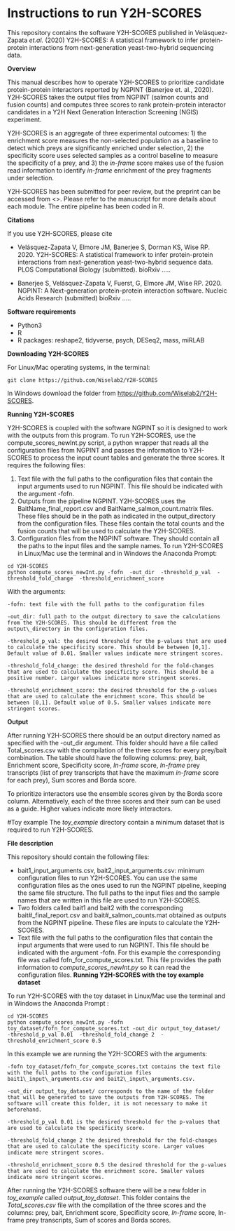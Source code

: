 ﻿﻿﻿﻿﻿﻿﻿﻿﻿﻿﻿﻿﻿﻿﻿﻿﻿﻿﻿﻿﻿﻿﻿﻿﻿﻿﻿﻿﻿﻿﻿﻿﻿﻿﻿﻿﻿﻿﻿﻿﻿﻿﻿﻿
# Instructions to run Y2H-SCORES

This repository contains the software Y2H-SCORES published in  Velásquez-Zapata *et.al.* (2020) Y2H-SCORES: A statistical framework to infer protein-protein interactions from next-generation yeast-two-hybrid sequencing data.   

**Overview**

This manual describes how to operate Y2H-SCORES to prioritize candidate protein-protein interactors reported by NGPINT (Banerjee et. al., 2020). Y2H-SCORES takes the output files from NGPINT (salmon counts and fusion counts) and computes three scores to rank protein-protein interactor candidates in a Y2H Next Generation Interaction Screening (NGIS) experiment.  

Y2H-SCORES is an aggregate of three experimental outcomes: 1) the enrichment score measures the non-selected population as a baseline to detect which preys are significantly enriched under selection, 2) the specificity score uses selected samples as a control baseline to measure the specificity of a prey, and 3) the *in-frame* score makes use of the fusion read information to identify *in-frame* enrichment of the prey fragments under selection. 

Y2H-SCORES has been submitted for peer review, but the preprint can be accessed from <>. Please refer to the manuscript for more details about each module. The entire pipeline has been coded in R.
 
**Citations**

If you use Y2H-SCORES, please cite  

* Velásquez-Zapata V, Elmore JM, Banerjee S, Dorman KS, Wise RP. 2020. Y2H-SCORES: A statistical framework to infer protein-protein interactions from next-generation yeast-two-hybrid sequence data. PLOS Computational Biology (submitted). bioRxiv …..

* Banerjee S, Velásquez-Zapata V, Fuerst, G, Elmore JM, Wise RP. 2020. NGPINT: A Next-generation protein-protein interaction software. Nucleic Acids Research (submitted)  bioRxiv …..

**Software requirements**

* Python3
* R
* R packages: reshape2, tidyverse, psych, DESeq2, mass, miRLAB

**Downloading Y2H-SCORES**

For Linux/Mac operating systems, in the terminal: 

```
git clone https://github.com/Wiselab2/Y2H-SCORES 
```
In Windows download the folder from https://github.com/Wiselab2/Y2H-SCORES.

**Running Y2H-SCORES**

Y2H-SCORES is coupled with the software NGPINT so it is designed to work with the outputs from this program. To run Y2H-SCORES, use the compute\_scores\_newInt.py script, a python wrapper that reads all the configuration files from NGPINT and passes the information to Y2H-SCORES to process the input count tables and generate the three scores. It requires the following files:

1. Text file with the full paths to the configuration files that contain the input arguments used to run NGPINT. This file should be indicated with the argument -fofn.
2. Outputs from the pipeline NGPINT. Y2H-SCORES uses the BaitName\_final\_report.csv and BaitName\_salmon\_count.matrix files. These files should be in the path as indicated in the output\_directory from the configuration files. These files contain the total counts and the fusion counts that will be used to calculate the Y2H-SCORES.
3. Configuration files from the NGPINT software.  They should contain all the paths to the input files and the sample names.
To run Y2H-SCORES in Linux/Mac use the terminal and in Windows the Anaconda Prompt: 

```
cd Y2H-SCORES
python compute_scores_newInt.py -fofn  -out_dir  -threshold_p_val  -threshold_fold_change  -threshold_enrichment_score 
```

With the arguments:

```
-fofn: text file with the full paths to the configuration files

-out_dir: full path to the output directory to save the calculations from the Y2H-SCORES. This should be different from the output\_directory in the configuration files.

-threshold_p_val: the desired threshold for the p-values that are used to calculate the specificity score. This should be between [0,1]. Default value of 0.01. Smaller values indicate more stringent scores.

-threshold_fold_change: the desired threshold for the fold-changes that are used to calculate the specificity score. This should be a positive number. Larger values indicate more stringent scores.

-threshold_enrichment_score: the desired threshold for the p-values that are used to calculate the enrichment score. This should be between [0,1]. Default value of 0.5. Smaller values indicate more stringent scores.
```

**Output**

After running Y2H-SCORES there should be an output directory named as specified with the -out\_dir argument. This folder should have a file called Total\_scores.csv with the compilation of the three scores for every prey/bait combination.  The table should have the following columns: prey, bait, Enrichment score, Specificity score, *In-frame* score,                         *In-frame* prey transcripts (list of prey transcripts that have the maximum *in-frame* score for each prey), Sum scores and Borda score.

To prioritize interactors use the ensemble scores given by the Borda score column. Alternatively, each of the three scores and their sum can be used as a guide. Higher values indicate more likely interactors.

#Toy example
 The *toy\_example* directory contain a minimum dataset that is required to run Y2H-SCORES. 

**File description**

 This repository should contain the following files:

* bait1\_input\_arguments.csv, bait2\_input\_arguments.csv: minimum configuration files to run Y2H-SCORES. You can use the same configuration files as the ones used to run the NGPINT pipeline, keeping the same file structure. The full paths to the input files and the sample names that are written in this file are used to run Y2H-SCORES.
* Two folders called bait1 and bait2 with the corresponding bait#\_final\_report.csv and bait#\_salmon\_counts.mat obtained as outputs from the NGPINT pipeline. These files are inputs to calculate the Y2H-SCORES.
* Text file with the full paths to the configuration files that contain the input arguments that were used to run NGPINT. This file should be indicated with the argument -fofn. For this example the corresponding file was called fofn\_for\_compute\_scores.txt. This file provides the path information to *compute\_scores_newInt.py* so it can read the configuration files.
**Running Y2H-SCORES with the toy example dataset**

To run Y2H-SCORES with the toy dataset in Linux/Mac use the terminal and in Windows the Anaconda Prompt :

```
cd Y2H-SCORES
python compute_scores_newInt.py -fofn toy_dataset/fofn_for_compute_scores.txt -out_dir output_toy_dataset/  -threshold_p_val 0.01  -threshold_fold_change 2  -threshold_enrichment_score 0.5
```
In this example we are running the Y2H-SCORES with the arguments:

```
-fofn toy_dataset/fofn_for_compute_scores.txt contains the text file with the full paths to the configuration files bait1\_input\_arguments.csv and bait2\_input\_arguments.csv.

-out_dir output_toy_dataset/ corresponds to the name of the folder that will be generated to save the outputs from Y2H-SCORES. The software will create this folder, it is not necessary to make it beforehand.

-threshold_p_val 0.01 is the desired threshold for the p-values that are used to calculate the specificity score. 

-threshold_fold_change 2 the desired threshold for the fold-changes that are used to calculate the specificity score. Larger values indicate more stringent scores.

-threshold_enrichment_score 0.5 the desired threshold for the p-values that are used to calculate the enrichment score. Smaller values indicate more stringent scores.
```
After running the Y2H-SCORES software there will be a new folder in *toy\_example*  called *output\_toy_dataset*. This folder contains the *Total\_scores.csv* file with the compilation of the three scores and the columns: prey, bait, Enrichment score, Specificity score, *In-frame* score, In-frame prey transcripts, Sum of scores and Borda scores.
